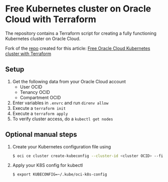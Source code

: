 # Free Kubernetes cluster on Oracle Cloud with Terraform

The repository contains a Terraform script for creating a fully functioning
Kubernetes cluster on Oracle Cloud.

Fork of the [repo](https://github.com/galovics/free-kubernetes-oracle-cloud-terraform) created for this article: [Free Oracle Cloud Kubernetes cluster with Terraform](https://arnoldgalovics.com/oracle-cloud-kubernetes-terraform/)

## Setup
1. Get the following data from your Oracle Cloud account
    * User OCID
    * Tenancy OCID
    * Compartment OCID
1. Enter variables in `.envrc` and run `direnv allow`
1. Execute a `terraform init`
1. Execute a `terraform apply`
1. To verify cluster access, do a `kubectl get nodes`

## Optional manual steps
1. Create your Kubernetes configuration file using 
    ```bash
    $ oci ce cluster create-kubeconfig --cluster-id <cluster OCID> --file ~/.kube/oci-k8s-config --region <region> --token-version 2.0.0 --kube-endpoint PUBLIC_ENDPOINT
    ```
1. Apply your K8S config for kubectl
    ```bash
    $ export KUBECONFIG=~/.kube/oci-k8s-config
    ```
